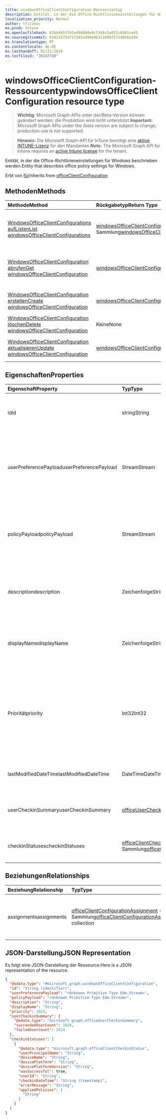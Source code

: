 ```yaml
---
title: windowsOfficeClientConfiguration-Ressourcentyp
description: Entität, in der die Office-Richtlinieneinstellungen für Windows beschrieben werden.
localization_priority: Normal
author: tfitzmac
ms.prod: Intune
ms.openlocfilehash: 61b64b53fb5a4000b0e8c5366c5a821c6941ce61
ms.sourcegitcommit: 03421b75d717101a499e0b311890f5714056e29e
ms.translationtype: MT
ms.contentlocale: de-DE
ms.lasthandoff: 02/21/2019
ms.locfileid: "30147740"
---
```

# <a name="windowsofficeclientconfiguration-resource-type"></a><span data-ttu-id="842e8-103">windowsOfficeClientConfiguration-Ressourcentyp</span><span class="sxs-lookup"><span data-stu-id="842e8-103">windowsOfficeClientConfiguration resource type</span></span>

> <span data-ttu-id="842e8-104">**Wichtig:** Microsoft Graph-APIs unter der/Beta-Version können geändert werden; die Produktion wird nicht unterstützt.</span><span class="sxs-lookup"><span data-stu-id="842e8-104">**Important:** Microsoft Graph APIs under the /beta version are subject to change; production use is not supported.</span></span>

> <span data-ttu-id="842e8-105">**Hinweis:** Die Microsoft Graph-API für InTune benötigt eine [aktive INTUNE-Lizenz](https://go.microsoft.com/fwlink/?linkid=839381) für den Mandanten.</span><span class="sxs-lookup"><span data-stu-id="842e8-105">**Note:** The Microsoft Graph API for Intune requires an [active Intune license](https://go.microsoft.com/fwlink/?linkid=839381) for the tenant.</span></span>

<span data-ttu-id="842e8-106">Entität, in der die Office-Richtlinieneinstellungen für Windows beschrieben werden.</span><span class="sxs-lookup"><span data-stu-id="842e8-106">Entity that describes office policy settings for Windows.</span></span>

<span data-ttu-id="842e8-107">Erbt von [für](../resources/intune-cirrus-officeclientconfiguration.md)</span><span class="sxs-lookup"><span data-stu-id="842e8-107">Inherits from [officeClientConfiguration](../resources/intune-cirrus-officeclientconfiguration.md)</span></span>

## <a name="methods"></a><span data-ttu-id="842e8-108">Methoden</span><span class="sxs-lookup"><span data-stu-id="842e8-108">Methods</span></span>
|<span data-ttu-id="842e8-109">Methode</span><span class="sxs-lookup"><span data-stu-id="842e8-109">Method</span></span>|<span data-ttu-id="842e8-110">Rückgabetyp</span><span class="sxs-lookup"><span data-stu-id="842e8-110">Return Type</span></span>|<span data-ttu-id="842e8-111">Beschreibung</span><span class="sxs-lookup"><span data-stu-id="842e8-111">Description</span></span>|
|:---|:---|:---|
|[<span data-ttu-id="842e8-112">WindowsOfficeClientConfigurations aufListen</span><span class="sxs-lookup"><span data-stu-id="842e8-112">List windowsOfficeClientConfigurations</span></span>](../api/intune-cirrus-windowsofficeclientconfiguration-list.md)|<span data-ttu-id="842e8-113">[windowsOfficeClientConfiguration](../resources/intune-cirrus-windowsofficeclientconfiguration.md) -Sammlung</span><span class="sxs-lookup"><span data-stu-id="842e8-113">[windowsOfficeClientConfiguration](../resources/intune-cirrus-windowsofficeclientconfiguration.md) collection</span></span>|<span data-ttu-id="842e8-114">AufListen von Eigenschaften und Beziehungen der [windowsOfficeClientConfiguration](../resources/intune-cirrus-windowsofficeclientconfiguration.md) -Objekte.</span><span class="sxs-lookup"><span data-stu-id="842e8-114">List properties and relationships of the [windowsOfficeClientConfiguration](../resources/intune-cirrus-windowsofficeclientconfiguration.md) objects.</span></span>|
|[<span data-ttu-id="842e8-115">WindowsOfficeClientConfiguration abrufen</span><span class="sxs-lookup"><span data-stu-id="842e8-115">Get windowsOfficeClientConfiguration</span></span>](../api/intune-cirrus-windowsofficeclientconfiguration-get.md)|[<span data-ttu-id="842e8-116">windowsOfficeClientConfiguration</span><span class="sxs-lookup"><span data-stu-id="842e8-116">windowsOfficeClientConfiguration</span></span>](../resources/intune-cirrus-windowsofficeclientconfiguration.md)|<span data-ttu-id="842e8-117">Lesen von Eigenschaften und Beziehungen des [windowsOfficeClientConfiguration](../resources/intune-cirrus-windowsofficeclientconfiguration.md) -Objekts.</span><span class="sxs-lookup"><span data-stu-id="842e8-117">Read properties and relationships of the [windowsOfficeClientConfiguration](../resources/intune-cirrus-windowsofficeclientconfiguration.md) object.</span></span>|
|[<span data-ttu-id="842e8-118">WindowsOfficeClientConfiguration erstellen</span><span class="sxs-lookup"><span data-stu-id="842e8-118">Create windowsOfficeClientConfiguration</span></span>](../api/intune-cirrus-windowsofficeclientconfiguration-create.md)|[<span data-ttu-id="842e8-119">windowsOfficeClientConfiguration</span><span class="sxs-lookup"><span data-stu-id="842e8-119">windowsOfficeClientConfiguration</span></span>](../resources/intune-cirrus-windowsofficeclientconfiguration.md)|<span data-ttu-id="842e8-120">Erstellen eines neuen [windowsOfficeClientConfiguration](../resources/intune-cirrus-windowsofficeclientconfiguration.md) -Objekts.</span><span class="sxs-lookup"><span data-stu-id="842e8-120">Create a new [windowsOfficeClientConfiguration](../resources/intune-cirrus-windowsofficeclientconfiguration.md) object.</span></span>|
|[<span data-ttu-id="842e8-121">WindowsOfficeClientConfiguration löschen</span><span class="sxs-lookup"><span data-stu-id="842e8-121">Delete windowsOfficeClientConfiguration</span></span>](../api/intune-cirrus-windowsofficeclientconfiguration-delete.md)|<span data-ttu-id="842e8-122">Keine</span><span class="sxs-lookup"><span data-stu-id="842e8-122">None</span></span>|<span data-ttu-id="842e8-123">Löscht eine [windowsOfficeClientConfiguration](../resources/intune-cirrus-windowsofficeclientconfiguration.md).</span><span class="sxs-lookup"><span data-stu-id="842e8-123">Deletes a [windowsOfficeClientConfiguration](../resources/intune-cirrus-windowsofficeclientconfiguration.md).</span></span>|
|[<span data-ttu-id="842e8-124">WindowsOfficeClientConfiguration aktualisieren</span><span class="sxs-lookup"><span data-stu-id="842e8-124">Update windowsOfficeClientConfiguration</span></span>](../api/intune-cirrus-windowsofficeclientconfiguration-update.md)|[<span data-ttu-id="842e8-125">windowsOfficeClientConfiguration</span><span class="sxs-lookup"><span data-stu-id="842e8-125">windowsOfficeClientConfiguration</span></span>](../resources/intune-cirrus-windowsofficeclientconfiguration.md)|<span data-ttu-id="842e8-126">Aktualisieren der Eigenschaften eines [windowsOfficeClientConfiguration](../resources/intune-cirrus-windowsofficeclientconfiguration.md) -Objekts.</span><span class="sxs-lookup"><span data-stu-id="842e8-126">Update the properties of a [windowsOfficeClientConfiguration](../resources/intune-cirrus-windowsofficeclientconfiguration.md) object.</span></span>|

## <a name="properties"></a><span data-ttu-id="842e8-127">Eigenschaften</span><span class="sxs-lookup"><span data-stu-id="842e8-127">Properties</span></span>
|<span data-ttu-id="842e8-128">Eigenschaft</span><span class="sxs-lookup"><span data-stu-id="842e8-128">Property</span></span>|<span data-ttu-id="842e8-129">Typ</span><span class="sxs-lookup"><span data-stu-id="842e8-129">Type</span></span>|<span data-ttu-id="842e8-130">Beschreibung</span><span class="sxs-lookup"><span data-stu-id="842e8-130">Description</span></span>|
|:---|:---|:---|
|<span data-ttu-id="842e8-131">id</span><span class="sxs-lookup"><span data-stu-id="842e8-131">id</span></span>|<span data-ttu-id="842e8-132">string</span><span class="sxs-lookup"><span data-stu-id="842e8-132">String</span></span>|<span data-ttu-id="842e8-133">ID der Office-Client Konfigurationsrichtlinie.</span><span class="sxs-lookup"><span data-stu-id="842e8-133">Id of the office client configuration policy.</span></span> <span data-ttu-id="842e8-134">Geerbt von [für](../resources/intune-cirrus-officeclientconfiguration.md)</span><span class="sxs-lookup"><span data-stu-id="842e8-134">Inherited from [officeClientConfiguration](../resources/intune-cirrus-officeclientconfiguration.md)</span></span>|
|<span data-ttu-id="842e8-135">userPreferencePayload</span><span class="sxs-lookup"><span data-stu-id="842e8-135">userPreferencePayload</span></span>|<span data-ttu-id="842e8-136">Stream</span><span class="sxs-lookup"><span data-stu-id="842e8-136">Stream</span></span>|<span data-ttu-id="842e8-137">Einstellungs Einstellungen JSON-Zeichenfolge im Binärformat können diese Werte vom Benutzer außer Kraft gesetzt werden.</span><span class="sxs-lookup"><span data-stu-id="842e8-137">Preference settings JSON string in binary format, these values can be overridden by the user.</span></span> <span data-ttu-id="842e8-138">Geerbt von [für](../resources/intune-cirrus-officeclientconfiguration.md)</span><span class="sxs-lookup"><span data-stu-id="842e8-138">Inherited from [officeClientConfiguration](../resources/intune-cirrus-officeclientconfiguration.md)</span></span>|
|<span data-ttu-id="842e8-139">policyPayload</span><span class="sxs-lookup"><span data-stu-id="842e8-139">policyPayload</span></span>|<span data-ttu-id="842e8-140">Stream</span><span class="sxs-lookup"><span data-stu-id="842e8-140">Stream</span></span>|<span data-ttu-id="842e8-141">JSON-Zeichenfolge für Richtlinieneinstellungen im Binärformat können diese Werte nicht vom Benutzer geändert werden.</span><span class="sxs-lookup"><span data-stu-id="842e8-141">Policy settings JSON string in binary format, these values cannot be changed by the user.</span></span> <span data-ttu-id="842e8-142">Geerbt von [für](../resources/intune-cirrus-officeclientconfiguration.md)</span><span class="sxs-lookup"><span data-stu-id="842e8-142">Inherited from [officeClientConfiguration](../resources/intune-cirrus-officeclientconfiguration.md)</span></span>|
|<span data-ttu-id="842e8-143">description</span><span class="sxs-lookup"><span data-stu-id="842e8-143">description</span></span>|<span data-ttu-id="842e8-144">Zeichenfolge</span><span class="sxs-lookup"><span data-stu-id="842e8-144">String</span></span>|<span data-ttu-id="842e8-145">Administrator: Beschreibung der Office-Client Konfigurationsrichtlinie.</span><span class="sxs-lookup"><span data-stu-id="842e8-145">Admin provided description of the office client configuration policy.</span></span> <span data-ttu-id="842e8-146">Geerbt von [für](../resources/intune-cirrus-officeclientconfiguration.md)</span><span class="sxs-lookup"><span data-stu-id="842e8-146">Inherited from [officeClientConfiguration](../resources/intune-cirrus-officeclientconfiguration.md)</span></span>|
|<span data-ttu-id="842e8-147">displayName</span><span class="sxs-lookup"><span data-stu-id="842e8-147">displayName</span></span>|<span data-ttu-id="842e8-148">Zeichenfolge</span><span class="sxs-lookup"><span data-stu-id="842e8-148">String</span></span>|<span data-ttu-id="842e8-149">Vom Administrator bereitgestellter Name der Office-Client Konfigurationsrichtlinie.</span><span class="sxs-lookup"><span data-stu-id="842e8-149">Admin provided name of the office client configuration policy.</span></span> <span data-ttu-id="842e8-150">Geerbt von [für](../resources/intune-cirrus-officeclientconfiguration.md)</span><span class="sxs-lookup"><span data-stu-id="842e8-150">Inherited from [officeClientConfiguration](../resources/intune-cirrus-officeclientconfiguration.md)</span></span>|
|<span data-ttu-id="842e8-151">Priorität</span><span class="sxs-lookup"><span data-stu-id="842e8-151">priority</span></span>|<span data-ttu-id="842e8-152">Int32</span><span class="sxs-lookup"><span data-stu-id="842e8-152">Int32</span></span>|<span data-ttu-id="842e8-153">Der Prioritätswert sollte für jede Richtlinie unter einem Mandanten eindeutig sein und für die Konfliktlösung verwendet werden, niedrigere Werte bedeuten eine hohe Priorität.</span><span class="sxs-lookup"><span data-stu-id="842e8-153">Priority value should be unique value for each policy under a tenant and will be used for conflict resolution, lower values mean priority is high.</span></span> <span data-ttu-id="842e8-154">Geerbt von [für](../resources/intune-cirrus-officeclientconfiguration.md)</span><span class="sxs-lookup"><span data-stu-id="842e8-154">Inherited from [officeClientConfiguration](../resources/intune-cirrus-officeclientconfiguration.md)</span></span>|
|<span data-ttu-id="842e8-155">lastModifiedDateTime</span><span class="sxs-lookup"><span data-stu-id="842e8-155">lastModifiedDateTime</span></span>|<span data-ttu-id="842e8-156">DateTime</span><span class="sxs-lookup"><span data-stu-id="842e8-156">DateTime</span></span>|<span data-ttu-id="842e8-157">Datum der letzten Änderung der Richtlinie.</span><span class="sxs-lookup"><span data-stu-id="842e8-157">Last modified datetime stamp of the policy.</span></span> <span data-ttu-id="842e8-158">Geerbt von [für](../resources/intune-cirrus-officeclientconfiguration.md)</span><span class="sxs-lookup"><span data-stu-id="842e8-158">Inherited from [officeClientConfiguration](../resources/intune-cirrus-officeclientconfiguration.md)</span></span>|
|<span data-ttu-id="842e8-159">userCheckinSummary</span><span class="sxs-lookup"><span data-stu-id="842e8-159">userCheckinSummary</span></span>|[<span data-ttu-id="842e8-160">officeUserCheckinSummary</span><span class="sxs-lookup"><span data-stu-id="842e8-160">officeUserCheckinSummary</span></span>](../resources/intune-cirrus-officeusercheckinsummary.md)|<span data-ttu-id="842e8-161">Zusammenfassung der Benutzer Einchecken für die Richtlinie.</span><span class="sxs-lookup"><span data-stu-id="842e8-161">User check-in summary for the policy.</span></span> <span data-ttu-id="842e8-162">Geerbt von [für](../resources/intune-cirrus-officeclientconfiguration.md)</span><span class="sxs-lookup"><span data-stu-id="842e8-162">Inherited from [officeClientConfiguration](../resources/intune-cirrus-officeclientconfiguration.md)</span></span>|
|<span data-ttu-id="842e8-163">checkinStatuses</span><span class="sxs-lookup"><span data-stu-id="842e8-163">checkinStatuses</span></span>|<span data-ttu-id="842e8-164">[officeClientCheckinStatus](../resources/intune-cirrus-officeclientcheckinstatus.md) -Sammlung</span><span class="sxs-lookup"><span data-stu-id="842e8-164">[officeClientCheckinStatus](../resources/intune-cirrus-officeclientcheckinstatus.md) collection</span></span>|<span data-ttu-id="842e8-165">Liste der Office-Client Eincheckstatus.</span><span class="sxs-lookup"><span data-stu-id="842e8-165">List of office Client check-in status.</span></span> <span data-ttu-id="842e8-166">Geerbt von [für](../resources/intune-cirrus-officeclientconfiguration.md)</span><span class="sxs-lookup"><span data-stu-id="842e8-166">Inherited from [officeClientConfiguration](../resources/intune-cirrus-officeclientconfiguration.md)</span></span>|

## <a name="relationships"></a><span data-ttu-id="842e8-167">Beziehungen</span><span class="sxs-lookup"><span data-stu-id="842e8-167">Relationships</span></span>
|<span data-ttu-id="842e8-168">Beziehung</span><span class="sxs-lookup"><span data-stu-id="842e8-168">Relationship</span></span>|<span data-ttu-id="842e8-169">Typ</span><span class="sxs-lookup"><span data-stu-id="842e8-169">Type</span></span>|<span data-ttu-id="842e8-170">Beschreibung</span><span class="sxs-lookup"><span data-stu-id="842e8-170">Description</span></span>|
|:---|:---|:---|
|<span data-ttu-id="842e8-171">assignments</span><span class="sxs-lookup"><span data-stu-id="842e8-171">assignments</span></span>|<span data-ttu-id="842e8-172">[officeClientConfigurationAssignment](../resources/intune-cirrus-officeclientconfigurationassignment.md) -Sammlung</span><span class="sxs-lookup"><span data-stu-id="842e8-172">[officeClientConfigurationAssignment](../resources/intune-cirrus-officeclientconfigurationassignment.md) collection</span></span>|<span data-ttu-id="842e8-173">Die Liste der Gruppenzuweisungen für die Richtlinie.</span><span class="sxs-lookup"><span data-stu-id="842e8-173">The list of group assignments for the policy.</span></span> <span data-ttu-id="842e8-174">Geerbt von [für](../resources/intune-cirrus-officeclientconfiguration.md)</span><span class="sxs-lookup"><span data-stu-id="842e8-174">Inherited from [officeClientConfiguration](../resources/intune-cirrus-officeclientconfiguration.md)</span></span>|

## <a name="json-representation"></a><span data-ttu-id="842e8-175">JSON-Darstellung</span><span class="sxs-lookup"><span data-stu-id="842e8-175">JSON Representation</span></span>
<span data-ttu-id="842e8-176">Es folgt eine JSON-Darstellung der Ressource.</span><span class="sxs-lookup"><span data-stu-id="842e8-176">Here is a JSON representation of the resource.</span></span>
<!-- {
  "blockType": "resource",
  "keyProperty": "id",
  "@odata.type": "microsoft.graph.windowsOfficeClientConfiguration"
}
-->
``` json
{
  "@odata.type": "#microsoft.graph.windowsOfficeClientConfiguration",
  "id": "String (identifier)",
  "userPreferencePayload": "<Unknown Primitive Type Edm.Stream>",
  "policyPayload": "<Unknown Primitive Type Edm.Stream>",
  "description": "String",
  "displayName": "String",
  "priority": 1024,
  "userCheckinSummary": {
    "@odata.type": "microsoft.graph.officeUserCheckinSummary",
    "succeededUserCount": 1024,
    "failedUserCount": 1024
  },
  "checkinStatuses": [
    {
      "@odata.type": "microsoft.graph.officeClientCheckinStatus",
      "userPrincipalName": "String",
      "deviceName": "String",
      "devicePlatform": "String",
      "devicePlatformVersion": "String",
      "wasSuccessful": true,
      "userId": "String",
      "checkinDateTime": "String (timestamp)",
      "errorMessage": "String",
      "appliedPolicies": [
        "String"
      ]
    }
  ]
}
```



